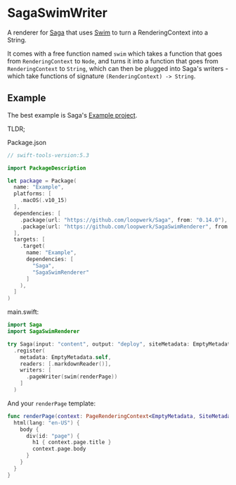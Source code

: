 # SagaSwimWriter

A renderer for [Saga](https://github.com/loopwerk/Saga) that uses [Swim](https://github.com/robb/Swim) to turn a RenderingContext into a String.

It comes with a free function named `swim` which takes a function that goes from `RenderingContext` to `Node`, and turns it into a function that goes from `RenderingContext` to `String`, which can then be plugged into Saga's writers - which take functions of signature `(RenderingContext) -> String`.

## Example
The best example is Saga's [Example project](https://github.com/loopwerk/Saga/tree/main/Example/Sources/Example).

TLDR;

Package.json

``` swift
// swift-tools-version:5.3

import PackageDescription

let package = Package(
  name: "Example",
  platforms: [
    .macOS(.v10_15)
  ],
  dependencies: [
    .package(url: "https://github.com/loopwerk/Saga", from: "0.14.0"),
    .package(url: "https://github.com/loopwerk/SagaSwimRenderer", from: "0.1.0")
  ],
  targets: [
    .target(
      name: "Example",
      dependencies: [
        "Saga",
        "SagaSwimRenderer"
      ]
    ),
  ]
)
```

main.swift:

``` swift
import Saga
import SagaSwimRenderer

try Saga(input: "content", output: "deploy", siteMetadata: EmptyMetadata())
  .register(
    metadata: EmptyMetadata.self,
    readers: [.markdownReader()],
    writers: [
      .pageWriter(swim(renderPage))
    ]
  )
```

And your `renderPage` template:

``` swift
func renderPage(context: PageRenderingContext<EmptyMetadata, SiteMetadata>) -> Node {
  html(lang: "en-US") {
    body {
      div(id: "page") {
        h1 { context.page.title }
        context.page.body
      }
    }
  }
}
```